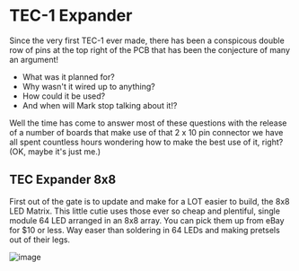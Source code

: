 <h1>TEC-1 Expander</h1>

Since the very first TEC-1 ever made, there has been a conspicous double row of pins at the top right of the PCB that has been the conjecture of many an argument!
  - What was it planned for?
  - Why wasn't it wired up to anything?
  - How could it be used?
  - And when will Mark stop talking about it!?
  
Well the time has come to answer most of these questions with the release of a number of boards that make use of that 2 x 10 pin connector we have all spent countless hours wondering how to make the best use of it, right? (OK, maybe it's just me.)

<h2>TEC Expander 8x8</h2>
First out of the gate is to update and make for a LOT easier to build, the 8x8 LED Matrix. This little cutie uses those ever so cheap and plentiful, single module 64 LED arranged in an 8x8 array. You can pick them up from eBay for $10 or less. Way easer than soldering in 64 LEDs and making pretsels out of their legs.

![image](https://user-images.githubusercontent.com/13119623/149134246-94b2aca2-2901-4ee6-a7d6-eab1dc57ed22.png)

